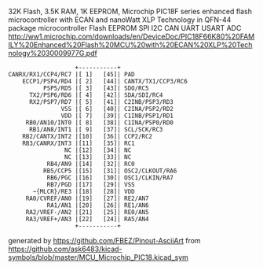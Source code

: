 32K Flash, 3.5K RAM, 1K EEPROM, Microchip PIC18F series enhanced flash microcontroller with ECAN and nanoWatt XLP Technology in QFN-44 package
microcontroller Flash EEPROM SPI I2C CAN UART USART ADC
http://ww1.microchip.com/downloads/en/DeviceDoc/PIC18F66K80%20FAMILY%20Enhanced%20Flash%20MCU%20with%20ECAN%20XLP%20Technology%2030009977G.pdf


	                   +-----------+
	CANRX/RX1/CCP4/RC7 |[ 1]   [45]| PAD
	    ECCP1/PSP4/RD4 |[ 2]   [44]| CANTX/TX1/CCP3/RC6
	          PSP5/RD5 |[ 3]   [43]| SDO/RC5
	      TX2/PSP6/RD6 |[ 4]   [42]| SDA/SDI/RC4
	      RX2/PSP7/RD7 |[ 5]   [41]| C2INB/PSP3/RD3
	               VSS |[ 6]   [40]| C2INA/PSP2/RD2
	               VDD |[ 7]   [39]| C1INB/PSP1/RD1
	     RB0/AN10/INT0 |[ 8]   [38]| C1INA/PSP0/RD0
	      RB1/AN8/INT1 |[ 9]   [37]| SCL/SCK/RC3
	    RB2/CANTX/INT2 |[10]   [36]| CCP2/RC2
	    RB3/CANRX/INT3 |[11]   [35]| RC1
	                NC |[12]   [34]| NC
	                NC |[13]   [33]| NC
	           RB4/AN9 |[14]   [32]| RC0
	          RB5/CCP5 |[15]   [31]| OSC2/CLKOUT/RA6
	           RB6/PGC |[16]   [30]| OSC1/CLKIN/RA7
	           RB7/PGD |[17]   [29]| VSS
	       ~{MLCR}/RE3 |[18]   [28]| VDD
	     RA0/CVREF/AN0 |[19]   [27]| RE2/AN7
	           RA1/AN1 |[20]   [26]| RE1/AN6
	     RA2/VREF-/AN2 |[21]   [25]| RE0/AN5
	     RA3/VREF+/AN3 |[22]   [24]| RA5/AN4
	                   +-----------+


generated by https://github.com/FBEZ/Pinout-AsciiArt from https://github.com/ask6483/kicad-symbols/blob/master/MCU_Microchip_PIC18.kicad_sym